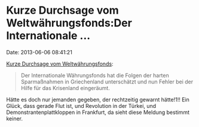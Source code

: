Kurze Durchsage vom Weltwährungsfonds:Der Internationale \...
=============================================================

Date: 2013-06-06 08:41:21

[Kurze Durchsage vom Weltwährungsfonds](http://sz.de/1.1689643):

> Der Internationale Währungsfonds hat die Folgen der harten
> Sparmaßnahmen in Griechenland unterschätzt und nun Fehler bei der
> Hilfe für das Krisenland eingeräumt.

Hätte es doch nur jemanden gegeben, der rechtzeitig gewarnt hätte!1!!
Ein Glück, dass gerade Flut ist, und Revolution in der Türkei, und
Demonstrantenplattkloppen in Frankfurt, da sieht diese Meldung bestimmt
keiner.
